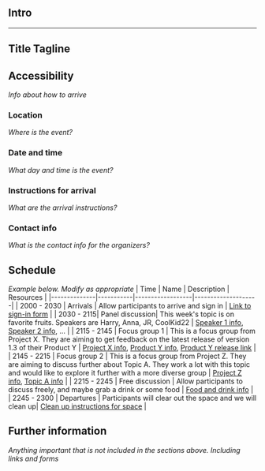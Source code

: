 ## Intro

---
Title
Tagline
---

## Accessibility

*Info about how to arrive*

### Location

*Where is the event?*

### Date and time

*What day and time is the event?*

### Instructions for arrival

*What are the arrival instructions?*

### Contact info

*What is the contact info for the organizers?*

## Schedule

*Example below. Modify as appropriate*
| Time         | Name      | Description      | Resources          |
|--------------|-----------|------------------|--------------------|
| 2000 - 2030  | Arrivals  | Allow participants to arrive and sign in | [Link to sign-in form]() |
| 2030 - 2115| Panel discussion| This week's topic is on favorite fruits. Speakers are Harry, Anna, JR, CoolKid22 | [Speaker 1 info](), [Speaker 2 info](), ... |
| 2115 - 2145 | Focus group 1 | This is a focus group from Project X. They are aiming to get feedback on the latest release of version 1.3 of their Product Y | [Project X info](), [Product Y info](), [Product Y release link]() |
| 2145 - 2215 | Focus group 2 | This is a focus group from Project Z. They are aiming to discuss further about Topic A. They work a lot with this topic and would like to explore it further with a more diverse group | [Project Z info](), [Topic A info]() |
| 2215 - 2245 | Free discussion | Allow participants to discuss freely, and maybe grab a drink or some food | [Food and drink info]() |
| 2245 - 2300 | Departures | Participants will clear out the space and we will clean up| [Clean up instructions for space]() |

## Further information

*Anything important that is not included in the sections above. Including links and forms*